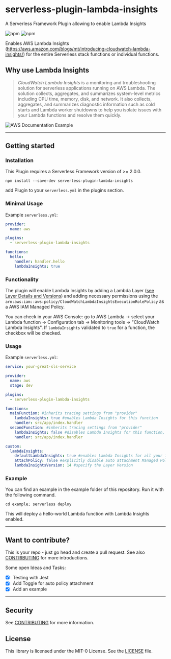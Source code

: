 # serverless-plugin-lambda-insights

A Serverless Framework Plugin allowing to enable Lambda Insights

![npm](https://img.shields.io/npm/v/serverless-plugin-lambda-insights)
![npm](https://img.shields.io/npm/dw/serverless-plugin-lambda-insights)

Enables AWS Lambda Insights (https://aws.amazon.com/blogs/mt/introducing-cloudwatch-lambda-insights/) for the entire Serverless stack functions or individual functions.

## Why use Lambda Insights

> _CloudWatch Lambda Insights_ is a monitoring and troubleshooting solution for serverless applications running on AWS Lambda. The solution collects, aggregates, and summarizes system-level metrics including CPU time, memory, disk, and network. It also collects, aggregates, and summarizes diagnostic information such as cold starts and Lambda worker shutdowns to help you isolate issues with your Lambda functions and resolve them quickly.

![AWS Documentation Example](https://docs.aws.amazon.com/lambda/latest/dg/images/lambdainsights-multifunction-view.png)

---

## Getting started

### Installation

This Plugin requires a Serverless Framework version of >= 2.0.0.

`npm install --save-dev serverless-plugin-lambda-insights`

add Plugin to your `serverless.yml` in the plugins section.

### Minimal Usage

Example `serverless.yml`:

```yaml
provider:
  name: aws

plugins:
  - serverless-plugin-lambda-insights

functions:
  hello:
    handler: handler.hello
    lambdaInsights: true
```

### Functionality

The plugin will enable Lambda Insights by adding a Lambda Layer ([see Layer Details and Versions](https://docs.aws.amazon.com/AmazonCloudWatch/latest/monitoring/Lambda-Insights-extension-versions.html)) and adding necessary permissions using the `arn:aws:iam::aws:policy/CloudWatchLambdaInsightsExecutionRolePolicy` as a AWS IAM Managed Policy.

You can check in your AWS Console:
go to AWS Lambda -> select your Lambda function -> Configuration tab -> Monitoring tools ->
"CloudWatch Lambda Insights".
If `lambdaInsights` validated to `true` for a function,
the checkbox will be checked.

### Usage

Example `serverless.yml`:

```yaml
service: your-great-sls-service

provider:
  name: aws
  stage: dev

plugins:
  - serverless-plugin-lambda-insights

functions:
  mainFunction: #inherits tracing settings from "provider"
    lambdaInsights: true #enables Lambda Insights for this function
    handler: src/app/index.handler
  secondFunction: #inherits tracing settings from "provider"
    lambdaInsights: false #disables Lambda Insights for this function, will overrule custom settings
    handler: src/app/index.handler

custom:
  lambdaInsights:
    defaultLambdaInsights: true #enables Lambda Insights for all your functions, if
    attachPolicy: false #explicitly disable auto attachment Managed Policy.
    lambdaInsightsVersion: 14 #specify the Layer Version
```

### Example

You can find an example in the example folder of this repository. Run it with the following command.

`cd example; serverless deploy`

This will deploy a hello-world Lambda function with Lambda Insights enabled.

---

## Want to contribute?

This is your repo - just go head and create a pull request. See also [CONTRIBUTING](CONTRIBUTING.md) for more introductions.

Some open Ideas and Tasks:

- [x] Testing with Jest
- [x] Add Toggle for auto policy attachment
- [x] Add an example

---

## Security

See [CONTRIBUTING](CONTRIBUTING.md#security-issue-notifications) for more information.

## License

This library is licensed under the MIT-0 License. See the [LICENSE](LICENSE) file.
